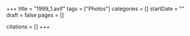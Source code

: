 +++
title = "1999_1.avif"
tags = ["Photos"]
categories = []
startDate = ""
draft = false
pages = []

citations = []
+++
